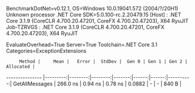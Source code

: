 
BenchmarkDotNet=v0.12.1, OS=Windows 10.0.19041.572 (2004/?/20H1)
Unknown processor
.NET Core SDK=5.0.100-rc.2.20479.15
  [Host]     : .NET Core 3.1.9 (CoreCLR 4.700.20.47201, CoreFX 4.700.20.47203), X64 RyuJIT
  Job-TZRVGS : .NET Core 3.1.9 (CoreCLR 4.700.20.47201, CoreFX 4.700.20.47203), X64 RyuJIT

EvaluateOverhead=True  Server=True  Toolchain=.NET Core 3.1  
Categories=ExceptionExtensions  

         Method |     Mean |   Error |  StdDev |  Gen 0 | Gen 1 | Gen 2 | Allocated |
--------------- |---------:|--------:|--------:|-------:|------:|------:|----------:|
 GetAllMessages | 266.0 ns | 0.94 ns | 0.78 ns | 0.0882 |     - |     - |     840 B |
